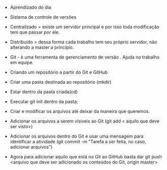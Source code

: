 - Aprendizado do dia

- Sistema de controle de versões	

- Centralizado  = existe um servidor principal e por isso toda modificação tem que 
passar por ele.

- Distribuído = dessa forma cada trabalho tem seu próprio servidor, não alterando a master a princípio.

- Git - é uma ferramenta de gerenciamento de versão . Ajuda no trabalho em equipe.

- Criando um repositório a partir do Git e GitHub

-  Criar uma pasta destinada ao repositório (mkdir)

- Estar dentro da pasta criada(cd)

- Executar git init dentro da pasta;

- Criar e modificar os arquivos até deixar da maneira que queremos.

- Adicionar os arquivos a serem vísiveis ao Git (git add < aquilo que deve ser visto>)

- Adicionar os arquivos dentro do Git e usar uma mensagem para identificar a atividade (git commit  -m "Tarefa a ser feita, no caso, adicionar arquivos")

- Agora para adicionar aquilo que está no Git ao GitHub basta dar git push <arquivo que deve ser adicionado os conteúdos do Git, origin master>



